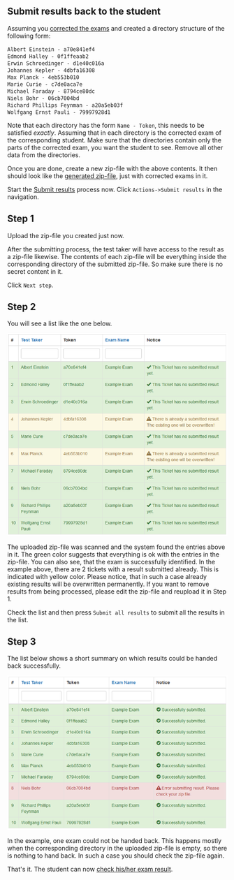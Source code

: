 ## Submit results back to the student

Assuming you [corrected the exams](correct-exams.md) and created a directory structure of the following form:

    Albert Einstein - a70e841ef4
    Edmond Halley - 0f1ffeaab2
    Erwin Schroedinger - d1e40c016a
    Johannes Kepler - 4dbfa16308
    Max Planck - 4eb553b010
    Marie Curie - c7de0aca7e
    Michael Faraday - 8794ce80dc
    Niels Bohr - 06cb7004bd
    Richard Phillips Feynman - a20a5eb03f
    Wolfgang Ernst Pauli - 79997928d1

Note that each directory has the form `Name - Token`, this needs to be satisfied *exactly*. Assuming that in each directory is the corrected exam of the corresponding student. Make sure that the directories contain only the parts of the corrected exam, you want the student to see. Remove all other data from the directories.

Once you are done, create a new zip-file with the above contents. It then should look like the [generated zip-file](generate-results.md), just with corrected exams in it.

Start the [Submit results](../result/submit) process now. Click `Actions->Submit results` in the navigation.

## Step 1

Upload the zip-file you created just now.

After the submitting process, the test taker will have access to the result as a zip-file likewise. The contents of each zip-file will be everything inside the corresponding directory of the submitted zip-file. So make sure there is no secret content in it.

Click `Next step`.

## Step 2

You will see a list like the one below.

![Submit step 2](img/submit_s2.png)

The uploaded zip-file was scanned and the system found the entries above in it. The green color suggests that everything is ok with the entries in the zip-file. You can also see, that the exam is successfully identified. In the example above, there are 2 tickets with a result submitted already. This is indicated with yellow color. Please notice, that in such a case already existing results will be overwritten permanently. If you want to remove results from being processed, please edit the zip-file and reupload it in Step 1.

Check the list and then press `Submit all results` to submit all the results in the list.

## Step 3

The list below shows a short summary on which results could be handed back successfully.

![Submit step 3](img/submit_s3.png)

In the example, one exam could not be handed back. This happens mostly when the corresponding directory in the uploaded zip-file is empty, so there is nothing to hand back. In such a case you should check the zip-file again.

That's it. The student can now [check his/her exam result](get-exam-result.md).